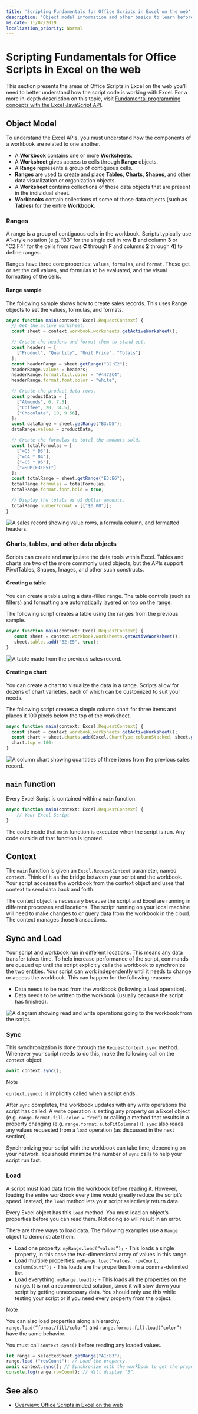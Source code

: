 ```yaml
---
title: 'Scripting Fundamentals for Office Scripts in Excel on the web'
description: 'Object model information and other basics to learn before writing Office Scripts.'
ms.date: 11/07/2019
localization_priority: Normal
---
```


# Scripting Fundamentals for Office Scripts in Excel on the web

This section presents the areas of Office Scripts in Excel on the web you’ll need to better understand how the script code is working with Excel. For a more in-depth description on this topic, visit [Fundamental programming concepts with the Excel JavaScript API](https://docs.microsoft.com/office/dev/add-ins/excel/excel-add-ins-core-concepts).

## Object Model

To understand the Excel APIs, you must understand how the components of a workbook are related to one another.

- A **Workbook** contains one or more **Worksheets**.
- A **Worksheet** gives access to cells through **Range** objects.
- A **Range** represents a group of contiguous cells.
- **Ranges** are used to create and place **Tables**, **Charts**, **Shapes**, and other data visualization or organization objects.
- A **Worksheet** contains collections of those data objects that are present in the individual sheet.
- **Workbooks** contain collections of some of those data objects (such as **Tables**) for the entire **Workbook**.

### Ranges

A range is a group of contiguous cells in the workbook. Scripts typically use A1-style notation (e.g. “B3” for the single cell in row **B** and column **3** or “C2:F4” for the cells from rows **C** through **F** and columns **2** through **4**) to define ranges.

Ranges have three core properties: `values`, `formulas`, and `format`. These get or set the cell values, and formulas to be evaluated, and the visual formatting of the cells.

#### Range sample

The following sample shows how to create sales records. This uses Range objects to set the values, formulas, and formats.

```TypeScript
async function main(context: Excel.RequestContext) {
  // Get the active worksheet.
  const sheet = context.workbook.worksheets.getActiveWorksheet();

  // Create the headers and format them to stand out.
  const headers = [
    ["Product", "Quantity", "Unit Price", "Totals"]
  ];
  const headerRange = sheet.getRange("B2:E2");
  headerRange.values = headers;
  headerRange.format.fill.color = "#4472C4";
  headerRange.format.font.color = "white";

  // Create the product data rows.
  const productData = [
    ["Almonds", 6, 7.5],
    ["Coffee", 20, 34.5],
    ["Chocolate", 10, 9.56],
  ];
  const dataRange = sheet.getRange("B3:D5");
  dataRange.values = productData;

  // Create the formulas to total the amounts sold.
  const totalFormulas = [
    ["=C3 * D3"],
    ["=C4 * D4"],
    ["=C5 * D5"],
    ["=SUM(E3:E5)"]
  ];
  const totalRange = sheet.getRange("E3:E6");
  totalRange.formulas = totalFormulas;
  totalRange.format.font.bold = true;

  // Display the totals as US dollar amounts.
  totalRange.numberFormat = [["$0.00"]];
}
```

![A sales record showing value rows, a formula column, and formatted headers.](../images/range-sample.png)

### Charts, tables, and other data objects

Scripts can create and manipulate the data tools within Excel. Tables and charts are two of the more commonly used objects, but the APIs support PivotTables, Shapes, Images, and other such constructs.

#### Creating a table

You can create a table using a data-filled range. The table controls (such as filters) and formatting are automatically layered on top on the range.

The following script creates a table using the ranges from the previous sample.

```TypeScript
async function main(context: Excel.RequestContext) {
   const sheet = context.workbook.worksheets.getActiveWorksheet();
   sheet.tables.add("B2:E5", true);
}
```

![A table made from the previous sales record.](../images/table-sample.png)

#### Creating a chart

You can create a chart to visualize the data in a range. Scripts allow for dozens of chart varieties, each of which can be customized to suit your needs.

The following script creates a simple column chart for three items and places it 100 pixels below the top of the worksheet.

```TypeScript
async function main(context: Excel.RequestContext) {
  const sheet = context.workbook.worksheets.getActiveWorksheet();
  const chart = sheet.charts.add(Excel.ChartType.columnStacked, sheet.getRange("B3:C5"));
  chart.top = 100;
}
```

![A column chart showing quantities of three items from the previous sales record.](../images/chart-sample/png)

## `main` function

Every Excel Script is contained within a `main` function.

```TypeScript
async function main(context: Excel.RequestContext) {
    // Your Excel Script
}
```

The code inside that `main` function is executed when the script is run. Any code outside of that function is ignored.

## Context

The `main` function is given an `Excel.RequestContext` parameter, named `context`. Think of it as the bridge between your script and the workbook. Your script accesses the workbook from the context object and uses that context to send data back and forth.

The context object is necessary because the script and Excel are running in different processes and locations. The script running on your local machine will need to make changes to or query data from the workbook in the cloud. The context manages those transactions.

## Sync and Load

Your script and workbook run in different locations. This means any data transfer takes time. To help increase performance of the script, commands are queued up until the script explicitly calls the workbook to synchronize the two entities. Your script can work independently until it needs to change or access the workbook. This can happen for the following reasons:

- Data needs to be read from the workbook (following a `load` operation).
- Data needs to be written to the workbook (usually because the script has finished).

![A diagram showing read and write operations going to the workbook from the script.](../images/load-sync.png)

### Sync

This synchronization is done through the `RequestContext.sync` method. Whenever your script needs to do this, make the following call on the `context` object:

```TypeScript
await context.sync();
```

> [!NOTE]
> `context.sync()` is implicitly called when a script ends.

After `sync` completes, the workbook updates with any write operations the script has called. A write operation is setting any property on a Excel object (e.g. `range.format.fill.color = “red”`) or calling a method that results in a property changing (e.g. `range.format.autoFitColumns()`). `sync` also reads any values requested from a `load` operation (as discussed in the next section).

Synchronizing your script with the workbook can take time, depending on your network. You should minimize the number of `sync` calls to help your script run fast.  

### Load

A script must load data from the workbook before reading it. However, loading the entire workbook every time would greatly reduce the script’s speed. Instead, the `load` method lets your script selectively return data.

Every Excel object has this `load` method. You must load an object’s properties before you can read them. Not doing so will result in an error.

There are three ways to load data. The following examples use a `Range` object to demonstrate them.

- Load one property: `myRange.load(“values”);` - This loads a single property, in this case the two-dimensional array of values in this range.
- Load multiple properties: `myRange.load("values, rowCount, columnCount");` - This loads are the properties from a comma-delimited list.
- Load everything: `myRange.load();` - This loads all the properties on the range. It is not a recommended solution, since it will slow down your script by getting unnecessary data. You should only use this while testing your script or if you need every property from the object.

> [!NOTE]
> You can also load properties along a hierarchy. `range.load(“format/fill/color”)` and `range.format.fill.load(“color”)` have the same behavior.

You must call `context.sync()` before reading any loaded values.

```TypeScript
let range = selectedSheet.getRange("A1:B3");
range.load ("rowCount"); // Load the property.
await context.sync(); // Synchronize with the workbook to get the property.
console.log(range.rowCount); // Will display “3”.
```

## See also

- [Overview: Office Scripts in Excel on the web](../overview/overview.md)
